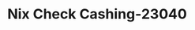 ---
f_zip-code: 90804
f_state-code: CA
title: Nix Check Cashing-23040
f_phone: 562-494-1314
f_city-only: Long Beach
f_address: 1228 Obispo Avenue Long Beach
f_location-unique-id: '23040'
slug: nix-check-cashing-23040
updated-on: '2024-05-30T13:46:58.046Z'
created-on: '2024-05-30T13:36:59.803Z'
published-on: '2024-05-30T13:54:32.469Z'
f_city-state: cms/city/long-beach-ca.md
f_company: cms/company/nix-check-cashing.md
f_state: cms/state/california.md
layout: '[payday-loan].html'
tags: payday-loan
---